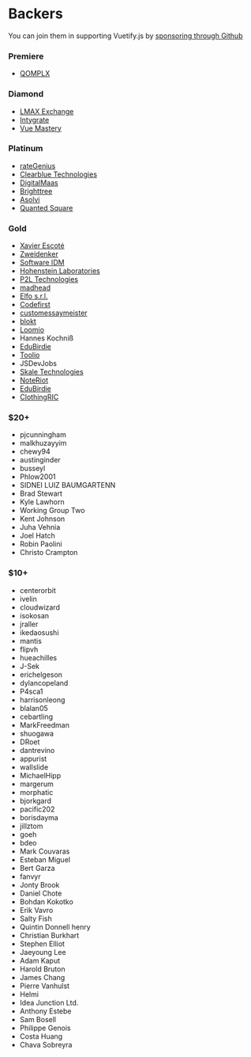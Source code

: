 # Backers

You can join them in supporting Vuetify.js by [sponsoring through Github](https://www.patreon.com/vuetify)

### Premiere
- [QOMPLX](https://www.qomplx.com/)

### Diamond
- [LMAX Exchange](https://www.lmax.com/)
- [Intygrate](http://intygrate.com/)
- [Vue Mastery](https://vuemastery.com/)

### Platinum
- [rateGenius](https://application.rategenius.com/) <!-- Ravi Alamuri -->
- [Clearblue Technologies](http://www.clearbluetechnologies.com/) <!-- Mark Windrim -->
- [DigitalMaas](https://www.digitalmaas.com/) <!-- Scott Francis -->
- [Brighttree](https://www.brightree.com/)
- [Asolvi](http://asolvi.com/) <!-- Sverre Dreier -->
- [Quanted Square](https://analytics.quantedsquare.com/)

### Gold
- [Xavier Escoté](http://www.deister.net/)
- [Zweidenker](http://zweidenker.de) <!-- Christian Denker -->
- [Software IDM](https://softwareidm.com/) <!-- Peter Sidebotham -->
- [Hohenstein Laboratories](https://www.hohenstein.de/en/home/home.xhtml)
- [P2L Technologies](https://p2l.tech/) <!-- Blaise Laflamme -->
- [madhead](https://www.madhead.com/) <!-- Terence Tsang -->
- [Elfo s.r.l.](https://www.elfo.net/)
- [Codefirst](https://www.codefirst.co.uk/)
- [customessaymeister](https://www.customessaymeister.com/)
- [blokt](https://blokt.com/)
- [Loomio](https://www.loomio.org/)
- Hannes Kochniß
- [EduBirdie](https://edubirdie.com/)
- [Toolio](https://www.toolio.com/)
- JSDevJobs
- [Skale Technologies](http://www.skaletech.com/)
- [NoteRiot](https://note.riot.ai/)
- [EduBirdie](https://edubirdie.com/)
- [ClothingRIC](https://www.clothingric.com/)

### $20+
- pjcunningham
- malkhuzayyim
- chewy94
- austinginder
- busseyl
- Phlow2001
- SIDNEI LUIZ BAUMGARTENN
- Brad Stewart
- Kyle Lawhorn
- Working Group Two
- Kent Johnson
- Juha Vehnia
- Joel Hatch
- Robin Paolini
- Christo Crampton

### $10+
- centerorbit
- ivelin
- cloudwizard
- isokosan
- jraller
- ikedaosushi
- mantis
- flipvh
- hueachilles
- J-Sek
- erichelgeson
- dylancopeland
- P4sca1
- harrisonleong
- blalan05
- cebartling
- MarkFreedman
- shuogawa
- DRoet
- dantrevino
- appurist
- wallslide
- MichaelHipp
- margerum
- morphatic
- bjorkgard
- pacific202
- borisdayma
- jillztom
- goeh
- bdeo
- Mark Couvaras
- Esteban Miguel
- Bert Garza
- fanvyr
- Jonty Brook
- Daniel Chote
- Bohdan Kokotko
- Erik Vavro
- Salty Fish
- Quintin Donnell henry
- Christian Burkhart
- Stephen Elliot
- Jaeyoung Lee
- Adam Kaput
- Harold Bruton
- James Chang
- Pierre Vanhulst
- Helmi
- Idea Junction Ltd.
- Anthony Estebe
- Sam Bosell
- Philippe Genois
- Costa Huang
- Chava Sobreyra
